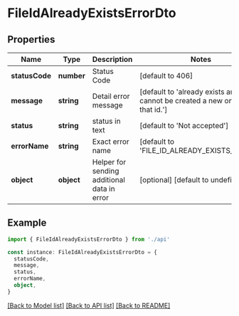 # FileIdAlreadyExistsErrorDto

## Properties

| Name           | Type       | Description                                 | Notes                                                                       |
| -------------- | ---------- | ------------------------------------------- | --------------------------------------------------------------------------- |
| **statusCode** | **number** | Status Code                                 | [default to 406]                                                            |
| **message**    | **string** | Detail error message                        | [default to 'already exists and cannot be created a new one with that id.'] |
| **status**     | **string** | status in text                              | [default to 'Not accepted']                                                 |
| **errorName**  | **string** | Exact error name                            | [default to 'FILE_ID_ALREADY_EXISTS_ERROR']                                 |
| **object**     | **object** | Helper for sending additional data in error | [optional] [default to undefined]                                           |

## Example

```typescript
import { FileIdAlreadyExistsErrorDto } from './api'

const instance: FileIdAlreadyExistsErrorDto = {
  statusCode,
  message,
  status,
  errorName,
  object,
}
```

[[Back to Model list]](../README.md#documentation-for-models) [[Back to API list]](../README.md#documentation-for-api-endpoints) [[Back to README]](../README.md)
